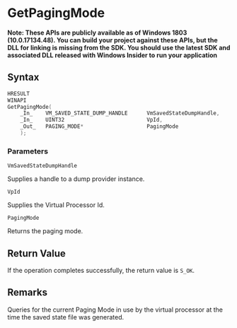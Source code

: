 # GetPagingMode
**Note: These APIs are publicly available as of Windows 1803 (10.0.17134.48). You can build your project against these APIs, but the DLL for linking is missing from the SDK. You should use the latest SDK and associated DLL released with Windows Insider to run your application**

## Syntax
```C
HRESULT 
WINAPI 
GetPagingMode( 
    _In_    VM_SAVED_STATE_DUMP_HANDLE      VmSavedStateDumpHandle, 
    _In_    UINT32                          VpId, 
    _Out_   PAGING_MODE*                    PagingMode 
    ); 
```
### Parameters

`VmSavedStateDumpHandle`

Supplies a handle to a dump provider instance.

`VpId`

Supplies the Virtual Processor Id.

`PagingMode`

Returns the paging mode.

## Return Value

If the operation completes successfully, the return value is `S_OK`.

## Remarks

Queries for the current Paging Mode in use by the virtual processor at the time the 
saved state file was generated. 